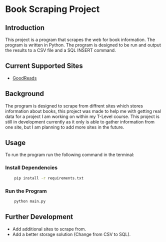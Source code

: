 # Book Scraping Project


## Introduction

This project is a program that scrapes the web for book information. The program is written in Python. The program is designed to be run and output the results to a CSV file and a SQL INSERT command.

## Current Supported Sites
- [GoodReads](https://www.goodreads.com/)

## Background

The program is designed to scrape from diffrent sites which stores information about books, this project was made to help me with getting real data for a project I am working on within my T-Level course. This project is still in development currently as it only is able to gather information from one site, but I am planning to add more sites in the future.

## Usage
To run the program run the following command in the terminal:

### Install Dependencies

```bash
    pip install -r requirements.txt
```

### Run the Program

```bash
    python main.py
```

## Further Development

- Add additional sites to scrape from.
- Add a better storage solution (Change from CSV to SQL).


